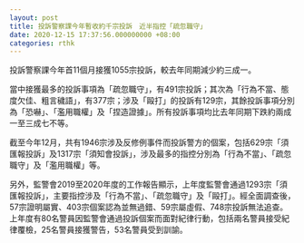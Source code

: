 ```yaml
---
layout: post
title: 投訴警察課今年暫收約千宗投訴　近半指控「疏忽職守」
date: 2020-12-15 17:37:56.000000000 +08:00
categories: rthk
---
```


投訴警察課今年首11個月接獲1055宗投訴，較去年同期減少約三成一。

當中接獲最多的投訴事項為「疏忽職守」，有491宗投訴；其次為「行為不當、態度欠佳、粗言穢語」，有377宗；涉及「毆打」的投訴有129宗，其餘投訴事項分別為「恐嚇」、「濫用職權」及「捏造證據」。所有投訴事項均比去年同期下跌約兩成一至三成七不等。

截至今年12月，共有1946宗涉及反修例事件而投訴警方的個案，包括629宗「須匯報投訴」及1317宗「須知會投訴」，涉及最多的指控分別為「行為不當」、「疏忽職守」及「濫用職權」等。

另外，監警會2019至2020年度的工作報告顯示，上年度監警會通過1293宗「須匯報投訴」，主要指控涉及「行為不當」、「疏忽職守」及「毆打」。經全面調查後，57宗證明屬實、403宗個案認為並無過錯、59宗屬虛假、748宗投訴無法追查。上年度有80名警員因監警會通過投訴個案而面對紀律行動，包括兩名警員接受紀律覆檢，25名警員接獲警告，53名警員受到訓諭。
